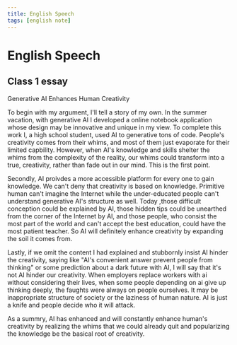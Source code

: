 ```yaml
---
title: English Speech
tags: [english note]
---
```


# English Speech

## Class 1 essay

Generative AI Enhances Human Creativity

To begin with my argument, I'll tell a story of my own. In the summer vacation, with generative AI I developed a online notebook application whose design may be innovative and unique in my view. To complete this work I, a high school student, used AI to generative tons of code. People's creativity comes from their whims, and most of them just evaporate for their limited capbility. However, when AI's knowledge and skills shelter the whims from the complexity of the reality, our whims could transform into a true, creativity, rather than fade out in our mind. This is the first point.

Secondly, AI proivdes a more accessible platform for every one to gain knowledge. We can't deny that creativity is based on knowledge. Primitive human can't imagine the Internet while the under-educated people can't understand generative AI's structure as well. Today ,those difficult conception could be explained by AI, those hidden tips could be unearthed from the corner of the Internet by AI, and those people, who consist the most part of the world and can't accept the best education, could have the most patient teacher. So AI will definitely enhance creativity by expanding the soil it comes from.

Lastly, if we omit the content I had explained and stubbornly insist AI hinder the creativity, saying like "AI's convenient answer prevent people from thinking" or some prediction about a dark future with AI, I will say that it's not AI hinder our creativity. When employers replace workers with ai without considering their lives, when some people depending on ai give up thinking deeply, the faughts were always on people ourselves. It may be inappropriate structure of society or the laziness of human nature. AI is just a knife and people decide who it will attack.

As a summry, AI has enhanced and will constantly enhance human's creativity by realizing the whims that we could already quit and popularizing the knowledge be the basical root of creativity.

